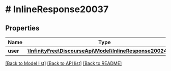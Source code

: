 # # InlineResponse20037

## Properties

Name | Type | Description | Notes
------------ | ------------- | ------------- | -------------
**user** | [**\InfinityFree\DiscourseApi\Model\InlineResponse20024Users**](InlineResponse20024Users.md) |  | [optional]

[[Back to Model list]](../../README.md#models) [[Back to API list]](../../README.md#endpoints) [[Back to README]](../../README.md)
